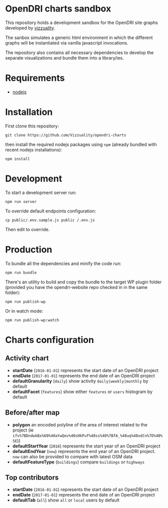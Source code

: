 # OpenDRI charts sandbox

This repository holds a development sandbox for the OpenDRI site graphs developed by [vizzuality](http://www.vizzuality.com/).  

The sanbox simulates a generic html environment in which the different graphs will be instantiated via vanilla javascript invocations.  

The repository also contains all necessary dependencies to develop the separate visualizations and bundle them into a library/ies.

# Requirements

- [nodejs](https://nodejs.org/en/)

# Installation

First clone this repository:

```
git clone https://github.com/Vizzuality/opendri-charts
```

then install the required nodejs packages using `npm` (already bundled with recent nodejs installations):

```
npm install
```

# Development

To start a development server run:

```
npm run server
```

To override default endpoints configuration:
```
cp public/.env.sample.js public /.env.js
```

Then edit to override.

# Production

To bundle all the dependencies and minify the code run:

```
npm run bundle
```

There's an utility to build and copy the bundle to the target WP plugin folder (provided you have the opendri-website repo checked in in the same folder):
```
npm run publish-wp
```

Or in watch mode:
```
npm run publish-wp:watch
```

# Charts configuration

## Activity chart

- __startDate__ (`2016-01-01`) represents the start date of an OpenDRI project
- __endDate__ (`2017-01-01`) represents the end date of an OpenDRI project
- __defaultGranularity__ (`daily`) show activity `daily|weekly|monthly` by default
- __defaultFacet__ (`features`) show either `features` or `users` histogram by default

## Before/after map

- __polygon__ an encoded polyline of the area of interest related to the project (ie `ifv%7BDndwkBx%60%40aYwQev%40sHkPuf%40ss%40%7BfA_%40uq%40xdCn%7D%40%5E`))
- __defaultStartYear__ (`2016`) represents the start year of an OpenDRI project
- __defaultEndYear__ (`now`) represents the end year of an OpenDRI project. `now` can also be provided to compare with latest OSM data
- __defaultFeatureType__ (`buildings`) compare `buildings` or `highways`

## Top contributors

- __startDate__ (`2016-01-01`) represents the start date of an OpenDRI project
- __endDate__ (`2017-01-01`) represents the end date of an OpenDRI project
- __defaultTab__ (`all`) show `all` or `local` users by default
